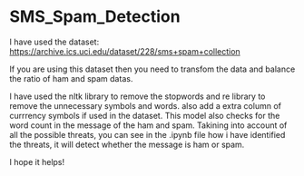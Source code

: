 # SMS_Spam_Detection

I have used the dataset: https://archive.ics.uci.edu/dataset/228/sms+spam+collection

If you are using this dataset then you need to transfom the data and balance the ratio of ham and spam datas.

I have used the nltk library to remove the stopwords and re library to remove the unnecessary symbols and words.
also add a extra column of currrency symbols if used in the dataset.
This model also checks for the word count in the message of the ham and spam.
Takining into account of all the possible threats, you can see in the .ipynb file how i have identified the threats, it will detect whether the message is ham or spam.

I hope it helps!

